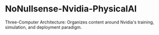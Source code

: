 # NoNullsense-Nvidia-PhysicalAI
Three-Computer Architecture: Organizes content around Nvidia's training, simulation, and deployment paradigm.
